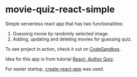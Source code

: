 # movie-quiz-react-simple
Simple serverless react app that has two functionalities:
  1. Guessing movie by randomly selected image.
  2. Adding, updating and deleting movies for guessing quiz.

To see project in action, check it out on [CodeSandbox](https://codesandbox.io/s/kk86x379vr).

Idea for this app is from tutorial [React- Author Quiz](https://codepen.io/3point14/pen/KwEJwy/).

For easier startup, [create-react-app](https://github.com/facebookincubator/create-react-app) was used.

